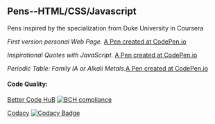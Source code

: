 ## Pens--HTML/CSS/Javascript

Pens inspired by the specialization from Duke University in Coursera 

*First version personal Web Page.* [A Pen created at CodePen.io](https://codepen.io/grisreyesrios/pen/JBKQPV)

*Inspirational Quotes with JavaScript.* [A Pen created at CodePen.io](https://codepen.io/grisreyesrios/pen/NBrVvN)

*Periodic Table: Family IA or Alkali Metals.*[A Pen created at CodePen.io](https://codepen.io/grisreyesrios/pen/vaVZOg)

#### Code Quality:

[Better Code HuB](https://bettercodehub.com/)
[![BCH compliance](https://bettercodehub.com/edge/badge/grisreyesrios/Pens-Programming-Foundations-with-JavaScript-HTML-and-CSS?branch=master)](https://bettercodehub.com/)

[Codacy](http://www.codacy.com)
[![Codacy Badge](https://api.codacy.com/project/badge/Grade/7b3bd1ff71fd4c3f9fe2d23c65e042be)](https://www.codacy.com/project/grisell.reyes.rios/Web-Development-with-CodePen-HTML-CSS-and-JavaScript-/dashboard?utm_source=github.com&amp;utm_medium=referral&amp;utm_content=grisreyesrios/Web-Development-with-CodePen-HTML-CSS-and-JavaScript-&amp;utm_campaign=Badge_Grade_Dashboard)
